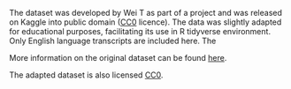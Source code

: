 The dataset was developed by Wei T as part of a project and was released on Kaggle into public domain ([CC0](https://creativecommons.org/publicdomain/zero/1.0/) licence). The data was slightly adapted for educational purposes, facilitating its use in R tidyverse environment. Only English language transcripts are included here. The 

More information on the original dataset can be found [here](https://www.kaggle.com/goweiting/ted-talks-transcript).

The adapted dataset is also licensed [CC0](https://creativecommons.org/publicdomain/zero/1.0/).
